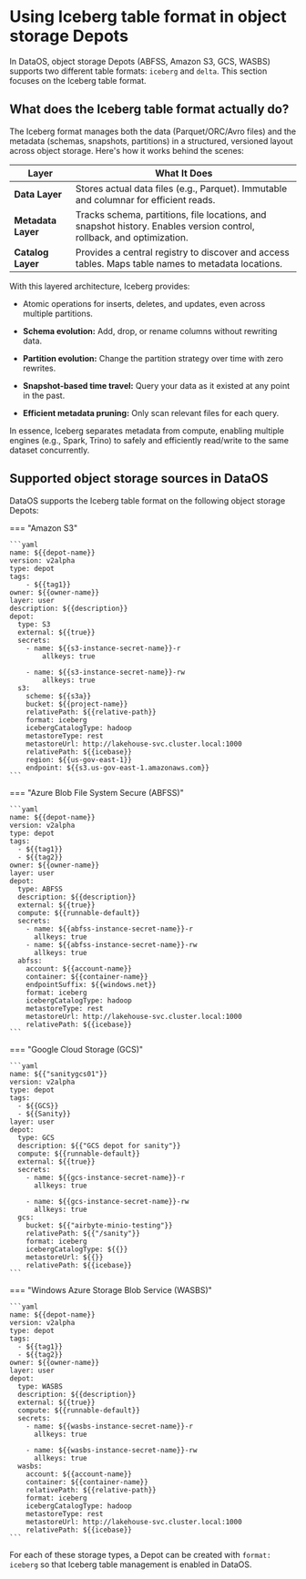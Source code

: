 # Using Iceberg table format in object storage Depots

In DataOS, object storage Depots (ABFSS, Amazon S3, GCS, WASBS) supports two different table formats: `iceberg` and `delta`.  This section focuses on the Iceberg table format.

## What does the Iceberg table format actually do?

The Iceberg format manages both the data (Parquet/ORC/Avro files) and the metadata (schemas, snapshots, partitions) in a structured, versioned layout across object storage. Here's how it works behind the scenes:

| Layer              | What It Does                                                                                                          |
| ------------------ | --------------------------------------------------------------------------------------------------------------------- |
| **Data Layer**     | Stores actual data files (e.g., Parquet). Immutable and columnar for efficient reads.                                 |
| **Metadata Layer** | Tracks schema, partitions, file locations, and snapshot history. Enables version control, rollback, and optimization. |
| **Catalog Layer**  | Provides a central registry to discover and access tables. Maps table names to metadata locations.                    |


With this layered architecture, Iceberg provides:

- Atomic operations for inserts, deletes, and updates, even across multiple partitions.

- **Schema evolution:** Add, drop, or rename columns without rewriting data.

- **Partition evolution:** Change the partition strategy over time with zero rewrites.

- **Snapshot-based time travel:** Query your data as it existed at any point in the past.

- **Efficient metadata pruning:** Only scan relevant files for each query.

In essence, Iceberg separates metadata from compute, enabling multiple engines (e.g., Spark, Trino) to safely and efficiently read/write to the same dataset concurrently.


## Supported object storage sources in DataOS

DataOS supports the Iceberg table format on the following object storage Depots:

=== "Amazon S3"

    ```yaml
    name: ${{depot-name}}
    version: v2alpha
    type: depot
    tags:
        - ${{tag1}}
    owner: ${{owner-name}}
    layer: user
    description: ${{description}}
    depot:
      type: S3                                          
      external: ${{true}}
      secrets:
        - name: ${{s3-instance-secret-name}}-r
            allkeys: true

        - name: ${{s3-instance-secret-name}}-rw
            allkeys: true
      s3:                                            
        scheme: ${{s3a}}
        bucket: ${{project-name}}
        relativePath: ${{relative-path}}
        format: iceberg
        icebergCatalogType: hadoop
        metastoreType: rest
        metastoreUrl: http://lakehouse-svc.cluster.local:1000
        relativePath: ${{icebase}}        
        region: ${{us-gov-east-1}}
        endpoint: ${{s3.us-gov-east-1.amazonaws.com}}
    ```

=== "Azure Blob File System Secure (ABFSS)"

    ```yaml
    name: ${{depot-name}}
    version: v2alpha
    type: depot
    tags:
      - ${{tag1}}
      - ${{tag2}}
    owner: ${{owner-name}}
    layer: user
    depot:
      type: ABFSS                                       
      description: ${{description}}
      external: ${{true}}
      compute: ${{runnable-default}}
      secrets:
        - name: ${{abfss-instance-secret-name}}-r
          allkeys: true
        - name: ${{abfss-instance-secret-name}}-rw
          allkeys: true
      abfss:                                             
        account: ${{account-name}}
        container: ${{container-name}}
        endpointSuffix: ${{windows.net}}
        format: iceberg
        icebergCatalogType: hadoop
        metastoreType: rest
        metastoreUrl: http://lakehouse-svc.cluster.local:1000
        relativePath: ${{icebase}}
    ```

=== "Google Cloud Storage (GCS)"

    ```yaml
    name: ${{"sanitygcs01"}}
    version: v2alpha
    type: depot
    tags:
      - ${{GCS}}
      - ${{Sanity}}
    layer: user
    depot:
      type: GCS
      description: ${{"GCS depot for sanity"}}
      compute: ${{runnable-default}}
      external: ${{true}}
      secrets:
        - name: ${{gcs-instance-secret-name}}-r
          allkeys: true

        - name: ${{gcs-instance-secret-name}}-rw
          allkeys: true  
      gcs:
        bucket: ${{"airbyte-minio-testing"}}
        relativePath: ${{"/sanity"}}
        format: iceberg
        icebergCatalogType: ${{}}
        metastoreUrl: ${{}}
        relativePath: ${{icebase}}
    ```

=== "Windows Azure Storage Blob Service (WASBS)"

    ```yaml
    name: ${{depot-name}}
    version: v2alpha
    type: depot
    tags:
      - ${{tag1}}
      - ${{tag2}}
    owner: ${{owner-name}}
    layer: user
    depot:
      type: WASBS                                      
      description: ${{description}}
      external: ${{true}}
      compute: ${{runnable-default}}
      secrets:
        - name: ${{wasbs-instance-secret-name}}-r
          allkeys: true

        - name: ${{wasbs-instance-secret-name}}-rw
          allkeys: true
      wasbs:                                          
        account: ${{account-name}}
        container: ${{container-name}}
        relativePath: ${{relative-path}}
        format: iceberg
        icebergCatalogType: hadoop
        metastoreType: rest
        metastoreUrl: http://lakehouse-svc.cluster.local:1000
        relativePath: ${{icebase}}          
    ```


For each of these storage types, a Depot can be created with `format: iceberg` so that Iceberg table management is enabled in DataOS.




